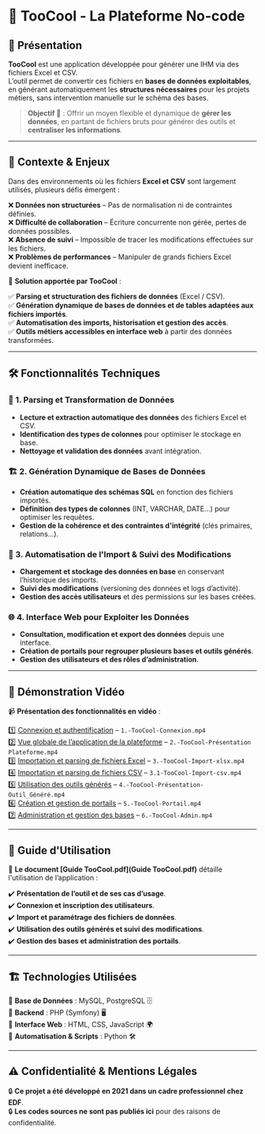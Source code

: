 # 🚀 TooCool - La Plateforme No-code  

## 📌 Présentation  

**TooCool** est une application développée pour générer une IHM via des fichiers Excel et CSV.  
L’outil permet de convertir ces fichiers en **bases de données exploitables**, en générant automatiquement les **structures nécessaires** pour les projets métiers, sans intervention manuelle sur le schéma des bases.  

> **Objectif 🎯** : Offrir un moyen flexible et dynamique de **gérer les données**, en partant de fichiers bruts pour générer des outils et **centraliser les informations**.

---

## 🎯 Contexte & Enjeux  

Dans des environnements où les fichiers **Excel et CSV** sont largement utilisés, plusieurs défis émergent :  

❌ **Données non structurées** – Pas de normalisation ni de contraintes définies.  
❌ **Difficulté de collaboration** – Écriture concurrente non gérée, pertes de données possibles.  
❌ **Absence de suivi** – Impossible de tracer les modifications effectuées sur les fichiers.  
❌ **Problèmes de performances** – Manipuler de grands fichiers Excel devient inefficace.  

📌 **Solution apportée par TooCool** :  

✅ **Parsing et structuration des fichiers de données** (Excel / CSV).  
✅ **Génération dynamique de bases de données et de tables adaptées aux fichiers importés**.  
✅ **Automatisation des imports, historisation et gestion des accès**.  
✅ **Outils métiers accessibles en interface web** à partir des données transformées.  

---

## 🛠️ Fonctionnalités Techniques  

### 📂 1. Parsing et Transformation de Données  
- **Lecture et extraction automatique des données** des fichiers Excel et CSV.  
- **Identification des types de colonnes** pour optimiser le stockage en base.  
- **Nettoyage et validation des données** avant intégration.  

### 🏗️ 2. Génération Dynamique de Bases de Données  
- **Création automatique des schémas SQL** en fonction des fichiers importés.  
- **Définition des types de colonnes** (INT, VARCHAR, DATE…) pour optimiser les requêtes.  
- **Gestion de la cohérence et des contraintes d'intégrité** (clés primaires, relations…).  

### 🔄 3. Automatisation de l'Import & Suivi des Modifications  
- **Chargement et stockage des données en base** en conservant l’historique des imports.  
- **Suivi des modifications** (versioning des données et logs d’activité).  
- **Gestion des accès utilisateurs** et des permissions sur les bases créées.  

### 🌐 4. Interface Web pour Exploiter les Données  
- **Consultation, modification et export des données** depuis une interface.  
- **Création de portails pour regrouper plusieurs bases et outils générés**.  
- **Gestion des utilisateurs et des rôles d’administration**.  

---

## 📼 Démonstration Vidéo  

📹 **Présentation des fonctionnalités en vidéo** :  

1️⃣ [Connexion et authentification](#) – `1.-TooCool-Connexion.mp4`  
2️⃣ [Vue globale de l’application de la plateforme](#) – `2.-TooCool-Présentation Plateforme.mp4`  
3️⃣ [Importation et parsing de fichiers Excel](#) – `3.-TooCool-Import-xlsx.mp4`  
4️⃣ [Importation et parsing de fichiers CSV](#) – `3.1-TooCool-Import-csv.mp4`  
5️⃣ [Utilisation des outils générés](#) – `4.-TooCool-Présentation-Outil_Généré.mp4`  
6️⃣ [Création et gestion de portails](#) – `5.-TooCool-Portail.mp4`  
7️⃣ [Administration et gestion des bases](#) – `6.-TooCool-Admin.mp4`  


---

## 📖 Guide d'Utilisation  

📕 **Le document [Guide TooCool.pdf](Guide TooCool.pdf)** détaille l'utilisation de l’application :  

✔️ **Présentation de l’outil et de ses cas d’usage**.  
✔️ **Connexion et inscription des utilisateurs**.  
✔️ **Import et paramétrage des fichiers de données**.  
✔️ **Utilisation des outils générés et suivi des modifications**.  
✔️ **Gestion des bases et administration des portails**.  

---

## 🏗️ Technologies Utilisées  

🔹 **Base de Données** : MySQL, PostgreSQL 🗄️  
🔹 **Backend** : PHP (Symfony) 🖥️  
🔹 **Interface Web** : HTML, CSS, JavaScript 🌍  
🔹 **Automatisation & Scripts** : Python 🛠️  

---

## ⚠️ Confidentialité & Mentions Légales  

🔒 **Ce projet a été développé en 2021 dans un cadre professionnel chez EDF**.  
🔒 **Les codes sources ne sont pas publiés ici** pour des raisons de confidentialité.  

